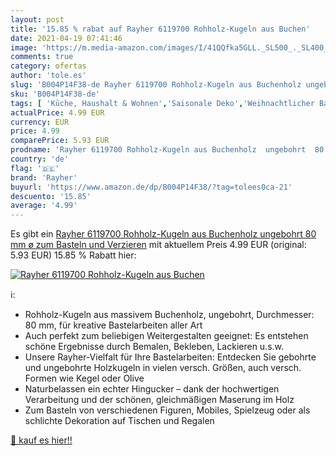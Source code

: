 ```yaml
---
layout: post
title: '15.85 % rabat auf Rayher 6119700 Rohholz-Kugeln aus Buchen'
date: 2021-04-19 07:41:46
image: 'https://m.media-amazon.com/images/I/41QQfka5GLL._SL500_._SL400_.jpg'
comments: true
category: ofertas
author: 'tole.es'
slug: 'B004P14F38-de Rayher 6119700 Rohholz-Kugeln aus Buchenholz ungebohrt 80...'
sku: 'B004P14F38-de'
tags: [ 'Küche, Haushalt & Wohnen','Saisonale Deko','Weihnachtlicher Baumschmuck','Weihnachtsbaumkugeln','Wohnaccessoires & Deko','rayher', ]
actualPrice: 4.99 EUR
currency: EUR
price: 4.99
comparePrice: 5.93 EUR
prodname: 'Rayher 6119700 Rohholz-Kugeln aus Buchenholz  ungebohrt  80 mm ø  zum Basteln und Verzieren'
country: 'de'
flag: '🇩🇪'
brand: 'Rayher'
buyurl: 'https://www.amazon.de/dp/B004P14F38/?tag=tolees0ca-21'
descuento: '15.85'
average: '4.99'
---
```


Es gibt ein [Rayher 6119700 Rohholz-Kugeln aus Buchenholz  ungebohrt  80 mm ø  zum Basteln und Verzieren](https://www.amazon.de/dp/B004P14F38/?tag=tolees0ca-21) mit aktuellem Preis 4.99 EUR (original: 5.93 EUR) 15.85 % Rabatt hier:

[![Rayher 6119700 Rohholz-Kugeln aus Buchen](https://m.media-amazon.com/images/I/41QQfka5GLL._SL500_._SL400_.jpg)](https://www.amazon.de/dp/B004P14F38/?tag=tolees0ca-21)

ℹ️:

- Rohholz-Kugeln aus massivem Buchenholz, ungebohrt, Durchmesser: 80 mm, für kreative Bastelarbeiten aller Art
- Auch perfekt zum beliebigen Weitergestalten geeignet: Es entstehen schöne Ergebnisse durch Bemalen, Bekleben, Lackieren u.s.w.
- Unsere Rayher-Vielfalt für Ihre Bastelarbeiten: Entdecken Sie gebohrte und ungebohrte Holzkugeln in vielen versch. Größen, auch versch. Formen wie Kegel oder Olive
- Naturbelassen ein echter Hingucker – dank der hochwertigen Verarbeitung und der schönen, gleichmäßigen Maserung im Holz
- Zum Basteln von verschiedenen Figuren, Mobiles, Spielzeug oder als schlichte Dekoration auf Tischen und Regalen

[🛒 kauf es hier!!](https://www.amazon.de/dp/B004P14F38/?tag=tolees0ca-21)

